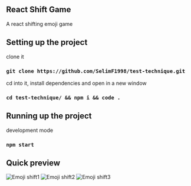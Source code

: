 ## React Shift Game

A  react shifting emoji game

## Setting up the project

clone it

### `git clone https://github.com/SelimF1998/test-technique.git`

cd into it, install dependencies and open in a new window

### `cd test-technique/ && npm i && code .`

## Running up the project

development mode

### `npm start`

## Quick preview

![Emoji shift1](https://user-images.githubusercontent.com/116503483/214958765-49240571-5185-462e-9c46-5f433410be4f.png)
![Emoji shift2](https://user-images.githubusercontent.com/116503483/214958774-8dd6a2d2-7932-44ba-9d35-b5d39a1bc6ce.png)
![Emoji shift3](https://user-images.githubusercontent.com/116503483/214958777-b7739db2-ad04-4c27-8071-61d717662767.png)


